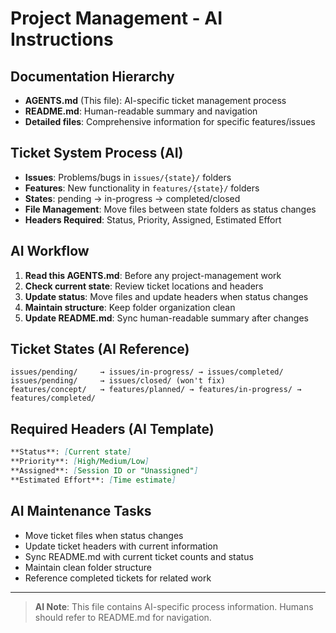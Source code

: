 # Project Management - AI Instructions

## Documentation Hierarchy
- **AGENTS.md** (This file): AI-specific ticket management process
- **README.md**: Human-readable summary and navigation
- **Detailed files**: Comprehensive information for specific features/issues

## Ticket System Process (AI)
- **Issues**: Problems/bugs in `issues/{state}/` folders
- **Features**: New functionality in `features/{state}/` folders  
- **States**: pending → in-progress → completed/closed
- **File Management**: Move files between state folders as status changes
- **Headers Required**: Status, Priority, Assigned, Estimated Effort

## AI Workflow
1. **Read this AGENTS.md**: Before any project-management work
2. **Check current state**: Review ticket locations and headers
3. **Update status**: Move files and update headers when status changes
4. **Maintain structure**: Keep folder organization clean
5. **Update README.md**: Sync human-readable summary after changes

## Ticket States (AI Reference)
```
issues/pending/     → issues/in-progress/ → issues/completed/
issues/pending/     → issues/closed/ (won't fix)
features/concept/   → features/planned/ → features/in-progress/ → features/completed/
```

## Required Headers (AI Template)
```markdown
**Status**: [Current state]
**Priority**: [High/Medium/Low]
**Assigned**: [Session ID or "Unassigned"]
**Estimated Effort**: [Time estimate]
```

## AI Maintenance Tasks
- Move ticket files when status changes
- Update ticket headers with current information
- Sync README.md with current ticket counts and status
- Maintain clean folder structure
- Reference completed tickets for related work

---

> **AI Note**: This file contains AI-specific process information. Humans should refer to README.md for navigation.